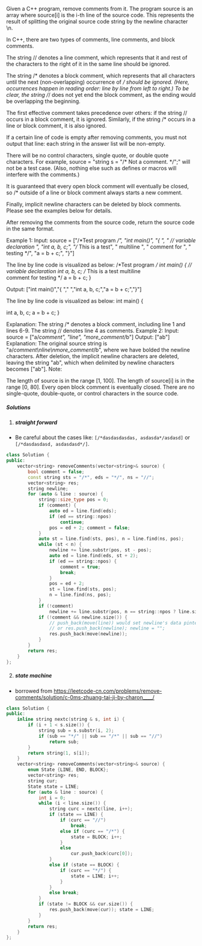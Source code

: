 Given a C++ program, remove comments from it. The program source is an array where source[i] is the i-th line of the source code. This represents the result of splitting the original source code string by the newline character \n.

In C++, there are two types of comments, line comments, and block comments.

The string // denotes a line comment, which represents that it and rest of the characters to the right of it in the same line should be ignored.

The string /* denotes a block comment, which represents that all characters until the next (non-overlapping) occurrence of */ should be ignored. (Here, occurrences happen in reading order: line by line from left to right.) To be clear, the string /*/ does not yet end the block comment, as the ending would be overlapping the beginning.

The first effective comment takes precedence over others: if the string // occurs in a block comment, it is ignored. Similarly, if the string /* occurs in a line or block comment, it is also ignored.

If a certain line of code is empty after removing comments, you must not output that line: each string in the answer list will be non-empty.

There will be no control characters, single quote, or double quote characters. For example, source = "string s = "/* Not a comment. */";" will not be a test case. (Also, nothing else such as defines or macros will interfere with the comments.)

It is guaranteed that every open block comment will eventually be closed, so /* outside of a line or block comment always starts a new comment.

Finally, implicit newline characters can be deleted by block comments. Please see the examples below for details.

After removing the comments from the source code, return the source code in the same format.

Example 1:
Input: 
source = ["/*Test program */", "int main()", "{ ", "  // variable declaration ", "int a, b, c;", "/* This is a test", "   multiline  ", "   comment for ", "   testing */", "a = b + c;", "}"]

The line by line code is visualized as below:
/*Test program */
int main()
{ 
  // variable declaration 
int a, b, c;
/* This is a test
   multiline  
   comment for 
   testing */
a = b + c;
}

Output: ["int main()","{ ","  ","int a, b, c;","a = b + c;","}"]

The line by line code is visualized as below:
int main()
{ 
  
int a, b, c;
a = b + c;
}

Explanation: 
The string /* denotes a block comment, including line 1 and lines 6-9. The string // denotes line 4 as comments.
Example 2:
Input: 
source = ["a/*comment", "line", "more_comment*/b"]
Output: ["ab"]
Explanation: The original source string is "a/*comment\nline\nmore_comment*/b", where we have bolded the newline characters.  After deletion, the implicit newline characters are deleted, leaving the string "ab", which when delimited by newline characters becomes ["ab"].
Note:

The length of source is in the range [1, 100].
The length of source[i] is in the range [0, 80].
Every open block comment is eventually closed.
There are no single-quote, double-quote, or control characters in the source code.

##### Solutions

1. ##### straight forward

- Be careful about the cases like: `[/*dasdasdasdas, asdasda*/asdasd]` or `[/*dasdasdasd, asdasdasd*/]`.

```cpp
class Solution {
public:
    vector<string> removeComments(vector<string>& source) {
        bool comment = false;
        const string sts = "/*", eds = "*/", ns = "//";
        vector<string> res;
        string newline;
        for (auto & line : source) {
            string::size_type pos = 0;
            if (comment) {
                auto ed = line.find(eds);
                if (ed == string::npos)
                    continue;
                pos = ed + 2; comment = false;
            }
            auto st = line.find(sts, pos), n = line.find(ns, pos);
            while (st < n) {
                newline += line.substr(pos, st - pos);
                auto ed = line.find(eds, st + 2);
                if (ed == string::npos) {
                    comment = true;
                    break;
                }
                pos = ed + 2;
                st = line.find(sts, pos);
                n = line.find(ns, pos);
            }
            if (!comment)
                newline += line.substr(pos, n == string::npos ? line.size() : n - pos);
            if (!comment && newline.size()) {
                // push_back(move(line)) would set newline's data pinter to nullptr.
                // or res.push_back(newline); newline = "";
                res.push_back(move(newline));
            }
        }
        return res;
    }
};
```


2. ##### state machine

- borrowed from https://leetcode-cn.com/problems/remove-comments/solution/c-0ms-zhuang-tai-ji-by-charon____/

```cpp
class Solution {
public:
    inline string nextc(string & s, int i) {
        if (i + 1 < s.size()) {
            string sub = s.substr(i, 2);
            if (sub == "*/" || sub == "/*" || sub == "//")
                return sub;
        }
        return string(1, s[i]);
    }
    vector<string> removeComments(vector<string>& source) {
        enum State {LINE, END, BLOCK};
        vector<string> res;
        string cur;
        State state = LINE;
        for (auto & line : source) {
            int i = 0;
            while (i < line.size()) {
                string curc = nextc(line, i++);
                if (state == LINE) {
                    if (curc == "//")
                        break;
                    else if (curc == "/*") {
                        state = BLOCK; i++;
                    }
                    else
                        cur.push_back(curc[0]);
                }
                else if (state == BLOCK) {
                    if (curc == "*/") {
                        state = LINE; i++;
                    }
                }
                else break;
            }
            if (state != BLOCK && cur.size()) {
                res.push_back(move(cur)); state = LINE;
            }
        }
        return res;
    }
};

```